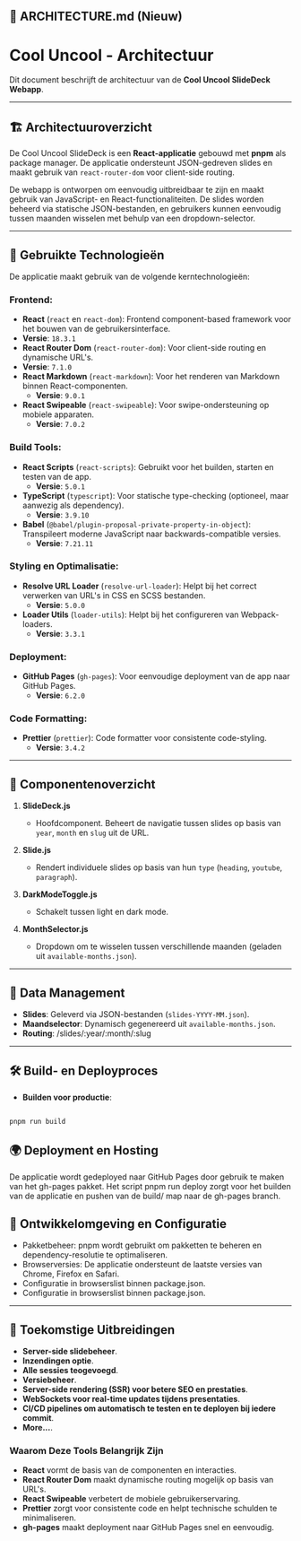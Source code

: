 
## 📄 **ARCHITECTURE.md (Nieuw)**


# Cool Uncool - Architectuur

Dit document beschrijft de architectuur van de **Cool Uncool SlideDeck Webapp**.

---

## 🏗️ Architectuuroverzicht

De Cool Uncool SlideDeck is een **React-applicatie** gebouwd met **pnpm** als package manager. De applicatie ondersteunt JSON-gedreven slides en maakt gebruik van `react-router-dom` voor client-side routing.

De webapp is ontworpen om eenvoudig uitbreidbaar te zijn en maakt gebruik van  JavaScript- en React-functionaliteiten. De slides worden beheerd via statische JSON-bestanden, en gebruikers kunnen eenvoudig tussen maanden wisselen met behulp van een dropdown-selector.

---

## 🚀 Gebruikte Technologieën

De applicatie maakt gebruik van de volgende kerntechnologieën:

### Frontend:
- **React** (`react` en `react-dom`): Frontend component-based framework voor het bouwen van de gebruikersinterface.  
 - **Versie**: `18.3.1`  
- **React Router Dom** (`react-router-dom`): Voor client-side routing en dynamische URL's.  
 - **Versie**: `7.1.0`  
- **React Markdown** (`react-markdown`): Voor het renderen van Markdown binnen React-componenten.  
  - **Versie**: `9.0.1`  
- **React Swipeable** (`react-swipeable`): Voor swipe-ondersteuning op mobiele apparaten.  
  - **Versie**: `7.0.2`  

### Build Tools:
- **React Scripts** (`react-scripts`): Gebruikt voor het builden, starten en testen van de app.  
  - **Versie**: `5.0.1`  
- **TypeScript** (`typescript`): Voor statische type-checking (optioneel, maar aanwezig als dependency).  
  - **Versie**: `3.9.10`  
- **Babel** (`@babel/plugin-proposal-private-property-in-object`): Transpileert moderne JavaScript naar backwards-compatible versies.  
  - **Versie**: `7.21.11`  

### Styling en Optimalisatie:
- **Resolve URL Loader** (`resolve-url-loader`): Helpt bij het correct verwerken van URL's in CSS en SCSS bestanden.  
  - **Versie**: `5.0.0`  
- **Loader Utils** (`loader-utils`): Helpt bij het configureren van Webpack-loaders.  
  - **Versie**: `3.3.1`  

### Deployment:
- **GitHub Pages** (`gh-pages`): Voor eenvoudige deployment van de app naar GitHub Pages.  
  - **Versie**: `6.2.0`  

### Code Formatting:
- **Prettier** (`prettier`): Code formatter voor consistente code-styling.  
  - **Versie**: `3.4.2`  

---

## 📂 Componentenoverzicht

1. **SlideDeck.js**  
   - Hoofdcomponent. Beheert de navigatie tussen slides op basis van `year`, `month` en `slug` uit de URL.

2. **Slide.js**  
   - Rendert individuele slides op basis van hun `type` (`heading`, `youtube`, `paragraph`).

3. **DarkModeToggle.js**  
   - Schakelt tussen light en dark mode.

4. **MonthSelector.js**  
   - Dropdown om te wisselen tussen verschillende maanden (geladen uit `available-months.json`).

---

## 📂 Data Management

- **Slides**: Geleverd via JSON-bestanden (`slides-YYYY-MM.json`).  
- **Maandselector**: Dynamisch gegenereerd uit `available-months.json`.  
- **Routing**:  /slides/:year/:month/:slug

---


## 🛠️ Build- en Deployproces

- **Builden voor productie**:  

```bash

pnpm run build

```

## 🌍 Deployment en Hosting

De applicatie wordt gedeployed naar GitHub Pages door gebruik te maken van het gh-pages pakket.
Het script pnpm run deploy zorgt voor het builden van de applicatie en pushen van de build/ map naar de gh-pages branch.

## 🔧 Ontwikkelomgeving en Configuratie

- Pakketbeheer: pnpm wordt gebruikt om pakketten te beheren en dependency-resolutie te optimaliseren.
- Browserversies: De applicatie ondersteunt de laatste versies van Chrome, Firefox en Safari.
- Configuratie in browserslist binnen package.json.
 - Configuratie in browserslist binnen package.json.


---

## 🚀 Toekomstige Uitbreidingen

- **Server-side slidebeheer**.  
- **Inzendingen optie**.  
- **Alle sessies teogevoegd**.
- **Versiebeheer**.
- **Server-side rendering (SSR) voor betere SEO en prestaties**.  
- **WebSockets voor real-time updates tijdens presentaties**.  
- **CI/CD pipelines om automatisch te testen en te deployen bij iedere commit**.  
- **More...**.  

### Waarom Deze Tools Belangrijk Zijn
- **React** vormt de basis van de componenten en interacties.  
- **React Router Dom** maakt dynamische routing mogelijk op basis van URL's.  
- **React Swipeable** verbetert de mobiele gebruikerservaring.  
- **Prettier** zorgt voor consistente code en helpt technische schulden te minimaliseren.  
- **gh-pages** maakt deployment naar GitHub Pages snel en eenvoudig.  
